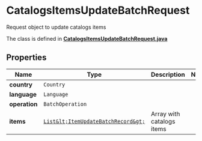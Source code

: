 

# CatalogsItemsUpdateBatchRequest

Request object to update catalogs items

The class is defined in **[CatalogsItemsUpdateBatchRequest.java](../../src/main/java/org/openapitools/model/CatalogsItemsUpdateBatchRequest.java)**

## Properties

Name | Type | Description | Notes
------------ | ------------- | ------------- | -------------
**country** | `Country` |  | 
**language** | `Language` |  | 
**operation** | `BatchOperation` |  | 
**items** | [`List&lt;ItemUpdateBatchRecord&gt;`](ItemUpdateBatchRecord.md) | Array with catalogs items | 






